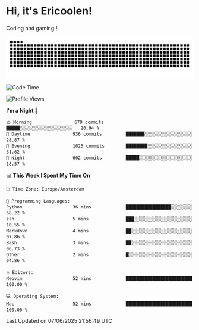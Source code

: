 # Hi, it's Ericoolen!
Coding and gaming！

<picture>
  <source media="(prefers-color-scheme: dark)" srcset="https://raw.githubusercontent.com/Eric-Song-Nop/Eric-Song-Nop/output/github-contribution-grid-snake-dark.svg">
  <source media="(prefers-color-scheme: light)" srcset="https://raw.githubusercontent.com/Eric-Song-Nop/Eric-Song-Nop/output/github-contribution-grid-snake.svg">
  <img alt="github contribution grid snake animation" src="https://raw.githubusercontent.com/Eric-Song-Nop/Eric-Song-Nop/output/github-contribution-grid-snake.svg">
</picture>

<!--START_SECTION:waka-->
![Code Time](http://img.shields.io/badge/Code%20Time-1%2C841%20hrs%2018%20mins-blue)

![Profile Views](http://img.shields.io/badge/Profile%20Views-0-blue)

**I'm a Night 🦉** 

```text
🌞 Morning                679 commits         █████░░░░░░░░░░░░░░░░░░░░   20.94 % 
🌆 Daytime                936 commits         ███████░░░░░░░░░░░░░░░░░░   28.87 % 
🌃 Evening                1025 commits        ████████░░░░░░░░░░░░░░░░░   31.62 % 
🌙 Night                  602 commits         █████░░░░░░░░░░░░░░░░░░░░   18.57 % 
```


📊 **This Week I Spent My Time On** 

```text
🕑︎ Time Zone: Europe/Amsterdam

💬 Programming Languages: 
Python                   36 mins             █████████████████░░░░░░░░   68.22 % 
zsh                      5 mins              ███░░░░░░░░░░░░░░░░░░░░░░   10.55 % 
Markdown                 4 mins              ██░░░░░░░░░░░░░░░░░░░░░░░   07.86 % 
Bash                     3 mins              ██░░░░░░░░░░░░░░░░░░░░░░░   06.73 % 
Other                    2 mins              █░░░░░░░░░░░░░░░░░░░░░░░░   04.86 % 

🔥 Editors: 
Neovim                   52 mins             █████████████████████████   100.00 % 

💻 Operating System: 
Mac                      52 mins             █████████████████████████   100.00 % 
```


 Last Updated on 07/06/2025 21:56:49 UTC
<!--END_SECTION:waka-->
